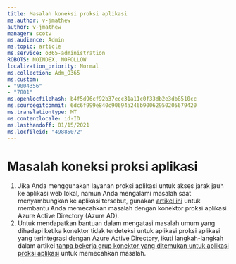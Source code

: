 ```yaml
---
title: Masalah koneksi proksi aplikasi
ms.author: v-jmathew
author: v-jmathew
manager: scotv
ms.audience: Admin
ms.topic: article
ms.service: o365-administration
ROBOTS: NOINDEX, NOFOLLOW
localization_priority: Normal
ms.collection: Adm_O365
ms.custom:
- "9004356"
- "7801"
ms.openlocfilehash: b4f5d96cf92b37ecc31a11c0f33db2e3db8510cc
ms.sourcegitcommit: 6dc6f999e840c90694a246b90062950205679420
ms.translationtype: MT
ms.contentlocale: id-ID
ms.lasthandoff: 01/15/2021
ms.locfileid: "49885072"
---
```

# <a name="app-proxy-connection-issue"></a>Masalah koneksi proksi aplikasi

1. Jika Anda menggunakan layanan proksi aplikasi untuk akses jarak jauh ke aplikasi web lokal, namun Anda mengalami masalah saat menyambungkan ke aplikasi tersebut, gunakan [artikel ini](https://docs.microsoft.com/azure/active-directory/manage-apps/application-proxy-debug-connectors) untuk membantu Anda memecahkan masalah dengan konektor proksi aplikasi Azure Active Directory (Azure AD).
2. Untuk mendapatkan bantuan dalam mengatasi masalah umum yang dihadapi ketika konektor tidak terdeteksi untuk aplikasi proksi aplikasi yang terintegrasi dengan Azure Active Directory, ikuti langkah-langkah dalam artikel [tanpa bekerja grup konektor yang ditemukan untuk aplikasi proksi aplikasi](https://docs.microsoft.com/azure/active-directory/application-proxy-connectivity-no-working-connector) untuk memecahkan masalah.
